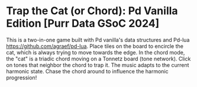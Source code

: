 # Trap the Cat (or Chord): Pd Vanilla Edition [Purr Data GSoC 2024]

This is a two-in-one game built with Pd vanilla's data structures and Pd-lua https://github.com/agraef/pd-lua. Place tiles on the board to encircle the cat, which is always trying to move towards the edge. In the chord mode, the "cat" is a triadic chord moving on a Tonnetz board (tone network). Click on tones that neighbor the chord to trap it. The music adapts to the current harmonic state.
Chase the chord around to influence the harmonic progression!
